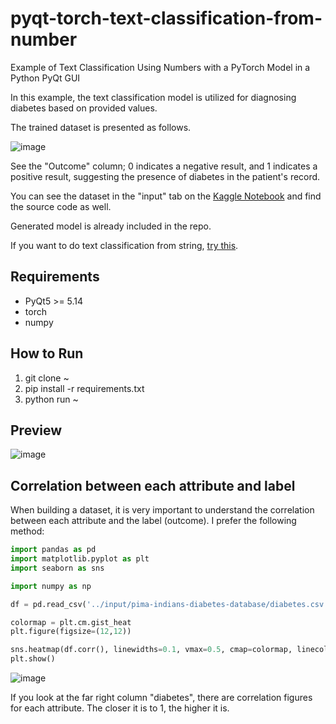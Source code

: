 # pyqt-torch-text-classification-from-number
Example of Text Classification Using Numbers with a PyTorch Model in a Python PyQt GUI

In this example, the text classification model is utilized for diagnosing diabetes based on provided values.

The trained dataset is presented as follows.

![image](https://github.com/yjg30737/pyqt-torch-text-classification-from-number/assets/55078043/6da5b457-5abf-43a2-bfbc-f60729e839a5)

See the "Outcome" column; 0 indicates a negative result, and 1 indicates a positive result, suggesting the presence of diabetes in the patient's record.

You can see the dataset in the "input" tab on the <a href="https://www.kaggle.com/yoonjunggyu/diabetes-diagnosis-model-development-for-gui">Kaggle Notebook</a> and find the source code as well.

Generated model is already included in the repo.

If you want to do text classification from string, <a href="https://github.com/yjg30737/pyqt-torch-text-classification.git">try this</a>.

## Requirements
* PyQt5 >= 5.14
* torch
* numpy

## How to Run
1. git clone ~
2. pip install -r requirements.txt
3. python run ~

## Preview
![image](https://github.com/yjg30737/pyqt-torch-text-classification-from-number/assets/55078043/9017da2a-eb6a-4180-b3d8-d76cf7706cc1)

## Correlation between each attribute and label

When building a dataset, it is very important to understand the correlation between each attribute and the label (outcome). I prefer the following method:

```python
import pandas as pd
import matplotlib.pyplot as plt
import seaborn as sns

import numpy as np

df = pd.read_csv('../input/pima-indians-diabetes-database/diabetes.csv')

colormap = plt.cm.gist_heat
plt.figure(figsize=(12,12))

sns.heatmap(df.corr(), linewidths=0.1, vmax=0.5, cmap=colormap, linecolor='white', annot=True)
plt.show()
```

![image](https://github.com/yjg30737/pyqt-torch-text-classification-from-number/assets/55078043/758788b7-1e66-46f2-8bb3-d8cd8b63e817)

If you look at the far right column "diabetes", there are correlation figures for each attribute. The closer it is to 1, the higher it is.

